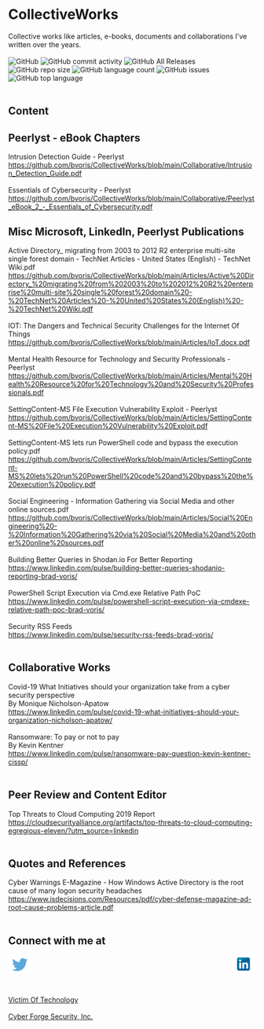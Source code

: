 # CollectiveWorks
Collective works like articles, e-books, documents and collaborations I've written over the years.
<BR /><BR />
<img alt="GitHub" src="https://img.shields.io/github/license/bvoris/CISSPTraining">
<img alt="GitHub commit activity" src="https://img.shields.io/github/commit-activity/m/bvoris/CISSPTraining">
<img alt="GitHub All Releases" src="https://img.shields.io/github/downloads/bvoris/CISSPTraining/total">
<img alt="GitHub repo size" src="https://img.shields.io/github/repo-size/bvoris/CISSPTraining">
<img alt="GitHub language count" src="https://img.shields.io/github/languages/count/bvoris/CISSPTraining">
<img alt="GitHub issues" src="https://img.shields.io/github/issues/bvoris/CISSPTraining">
<img alt="GitHub top language" src="https://img.shields.io/github/languages/top/bvoris/CISSPTraining">
<BR /><BR />

## Content
## Peerlyst - eBook Chapters
Intrusion Detection Guide - Peerlyst<BR />
https://github.com/bvoris/CollectiveWorks/blob/main/Collaborative/Intrusion_Detection_Guide.pdf
<BR /><BR />
Essentials of Cybersecurity - Peerlyst<BR />
https://github.com/bvoris/CollectiveWorks/blob/main/Collaborative/Peerlyst_eBook_2_-_Essentials_of_Cybersecurity.pdf

## Misc Microsoft, LinkedIn, Peerlyst Publications
Active Directory_ migrating from 2003 to 2012 R2 enterprise multi-site single forest domain - TechNet Articles - United States (English) - TechNet Wiki.pdf<BR />
https://github.com/bvoris/CollectiveWorks/blob/main/Articles/Active%20Directory_%20migrating%20from%202003%20to%202012%20R2%20enterprise%20multi-site%20single%20forest%20domain%20-%20TechNet%20Articles%20-%20United%20States%20(English)%20-%20TechNet%20Wiki.pdf
<BR /><BR />
IOT: The Dangers and Technical Security Challenges for the Internet Of Things<BR />
https://github.com/bvoris/CollectiveWorks/blob/main/Articles/IoT.docx.pdf
<BR /><BR />
Mental Health Resource for Technology and Security Professionals - Peerlyst<BR />
https://github.com/bvoris/CollectiveWorks/blob/main/Articles/Mental%20Health%20Resource%20for%20Technology%20and%20Security%20Professionals.pdf
<BR /><BR />
SettingContent-MS File Execution Vulnerability Exploit - Peerlyst<BR />
https://github.com/bvoris/CollectiveWorks/blob/main/Articles/SettingContent-MS%20File%20Execution%20Vulnerability%20Exploit.pdf
<BR /><BR />
SettingContent-MS lets run PowerShell code and bypass the execution policy.pdf<BR />
https://github.com/bvoris/CollectiveWorks/blob/main/Articles/SettingContent-MS%20lets%20run%20PowerShell%20code%20and%20bypass%20the%20execution%20policy.pdf
<BR /><BR />
Social Engineering - Information Gathering via Social Media and other online sources.pdf<BR />
https://github.com/bvoris/CollectiveWorks/blob/main/Articles/Social%20Engineering%20-%20Information%20Gathering%20via%20Social%20Media%20and%20other%20online%20sources.pdf
<BR /><BR />
Building Better Queries in Shodan.io For Better Reporting<BR />
https://www.linkedin.com/pulse/building-better-queries-shodanio-reporting-brad-voris/
<BR /><BR />
PowerShell Script Execution via Cmd.exe Relative Path PoC<BR />
https://www.linkedin.com/pulse/powershell-script-execution-via-cmdexe-relative-path-poc-brad-voris/
<BR /><BR />
Security RSS Feeds<BR />
https://www.linkedin.com/pulse/security-rss-feeds-brad-voris/
<BR /><BR />

## Collaborative Works
Covid-19 What Initiatives should your organization take from a cyber security perspective<BR />
By Monique Nicholson-Apatow<BR />
https://www.linkedin.com/pulse/covid-19-what-initiatives-should-your-organization-nicholson-apatow/
<BR /><BR />
Ransomware: To pay or not to pay<BR />
By Kevin Kentner<BR />
https://www.linkedin.com/pulse/ransomware-pay-question-kevin-kentner-cissp/
<BR /><BR />

## Peer Review and Content Editor
Top Threats to Cloud Computing 2019 Report<BR />
https://cloudsecurityalliance.org/artifacts/top-threats-to-cloud-computing-egregious-eleven/?utm_source=linkedin
<BR /><BR />

## Quotes and References
Cyber Warnings E-Magazine - How Windows Active Directory is the root cause of many logon security headaches<BR />
https://www.isdecisions.com/Resources/pdf/cyber-defense-magazine-ad-root-cause-problems-article.pdf
<BR /><BR />

## Connect with me at

<a href="https://twitter.com/HMInfoSecViking?ref_src=twsrc%5Etfw"><IMG SRC="https://github.com/bvoris/bvoris/blob/master/twitter.jpg" WIDTH=10% HEIGHT=10% ALIGN=LEFT></a>

<a href="https://www.linkedin.com/in/brad-voris" target="_blank"><IMG SRC="https://github.com/bvoris/bvoris/blob/master/linkedin.png" WIDTH=10% HEIGHT=4% ALIGN=RIGHT></a>

<BR /><BR />
<BR /><BR />

<A HREF="https://www.victimoftechnology.com">Victim Of Technology<A />
<BR /><BR />
<A HREF="https://www.cyberforgesecurity.com">Cyber Forge Security, Inc.<A />
<BR /><BR />
